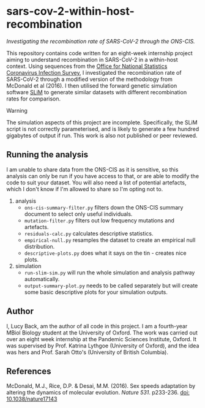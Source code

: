 # sars-cov-2-within-host-recombination

_Investigating the recombination rate of SARS-CoV-2 through the ONS-CIS._

This repository contains code written for an eight-week internship project aiming to understand recombination in SARS-CoV-2 in a within-host context. Using sequences from the [Office for National Statistics Coronavirus Infection Survey](https://www.ons.gov.uk/peoplepopulationandcommunity/healthandsocialcare/conditionsanddiseases/methodologies/coronaviruscovid19infectionsurveyqmi), I investigated the recombination rate of SARS-CoV-2 through a modified version of the methodology from McDonald et al (2016). I then utilised the forward genetic simulation software [SLiM](https://github.com/MesserLab/SLiM) to generate similar datasets with different recombination rates for comparison.

>[!WARNING]
>The simulation aspects of this project are incomplete. Specifically, the SLiM script is not correctly parameterised, and is likely to generate a few hundred gigabytes of output if run. This work is also not published or peer reviewed.

## Running the analysis

I am unable to share data from the ONS-CIS as it is sensitive, so this analysis can only be run if you have access to that, or are able to modify the code to suit your dataset. You will also need a list of potential artefacts, which I don't know if I'm allowed to share so I'm opting not to.

1. analysis
   - `ons-cis-summary-filter.py` filters down the ONS-CIS summary document to select only useful individuals.
   - `mutation-filter.py` filters out low frequency mutations and artefacts.
   - `residuals-calc.py` calculates descriptive statistics.
   - `empirical-null.py` resamples the dataset to create an empirical null distribution.
   - `descriptive-plots.py` does what it says on the tin - creates nice plots.
2. simulation
   - `run-slim-sim.py` will run the whole simulation and analysis pathway automatically.
   - `output-summary-plot.py` needs to be called separately but will create some basic descriptive plots for your simulation outputs.

## Author

I, Lucy Back, am the author of all code in this project. I am a fourth-year MBiol Biology student at the University of Oxford. The work was carried out over an eight week internship at the Pandemic Sciences Institute, Oxford. It was supervised by Prof. Katrina Lythgoe (University of Oxford), and the idea was hers and Prof. Sarah Otto's (University of British Columbia).

## References

McDonald, M.J., Rice, D.P. & Desai, M.M. (2016). Sex speeds adaptation by altering the dynamics of molecular evolution. _Nature 531_. p233-236. [doi: 10.1038/nature17143](https://doi.org/10.1038/nature17143)
